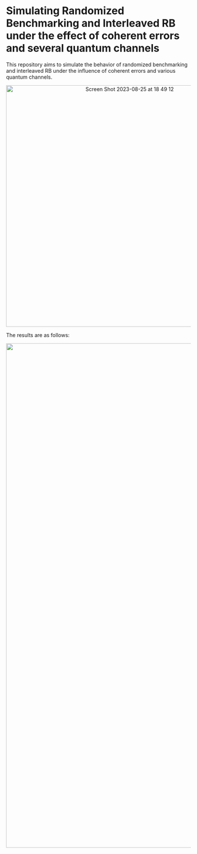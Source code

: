 # Simulating Randomized Benchmarking and Interleaved RB under the effect of coherent errors and several quantum channels

This repository aims to simulate the behavior of randomized benchmarking and interleaved RB under the influence of coherent errors and various quantum channels.


<p align="center">
<img width="658" alt="Screen Shot 2023-08-25 at 18 49 12" src="https://github.com/Mojahed91/Simulate-Randomized-Benchmarking/assets/129369338/bd1f130c-da3d-4796-9208-a7c4bbd1a09b">
<p/>


The results are as follows:


<p align="center">
<img width="1374" alt="Screen Shot 2023-08-25 at 18 54 17" src="https://github.com/Mojahed91/Simulate-Randomized-Benchmarking/assets/129369338/fb3098d6-71e4-4757-8828-d64c5a1f3a4b">
<p/>
